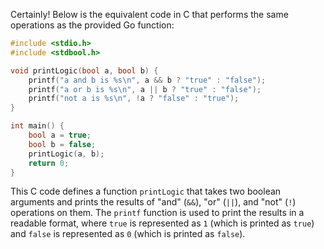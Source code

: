  Certainly! Below is the equivalent code in C that performs the same operations as the provided Go function:

```c
#include <stdio.h>
#include <stdbool.h>

void printLogic(bool a, bool b) {
    printf("a and b is %s\n", a && b ? "true" : "false");
    printf("a or b is %s\n", a || b ? "true" : "false");
    printf("not a is %s\n", !a ? "false" : "true");
}

int main() {
    bool a = true;
    bool b = false;
    printLogic(a, b);
    return 0;
}
```

This C code defines a function `printLogic` that takes two boolean arguments and prints the results of "and" (`&&`), "or" (`||`), and "not" (`!`) operations on them. The `printf` function is used to print the results in a readable format, where `true` is represented as `1` (which is printed as `true`) and `false` is represented as `0` (which is printed as `false`).
